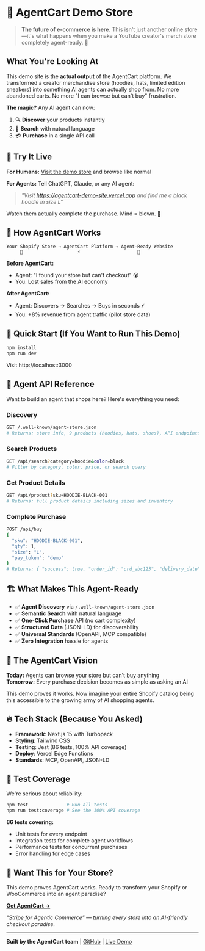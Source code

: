 # 🛒 AgentCart Demo Store

> **The future of e-commerce is here.** This isn't just another online store—it's what happens when you make a YouTube creator's merch store completely agent-ready. 🤖

## What You're Looking At

This demo site is the **actual output** of the AgentCart platform. We transformed a creator merchandise store (hoodies, hats, limited edition sneakers) into something AI agents can actually shop from. No more abandoned carts. No more "I can browse but can't buy" frustration.

**The magic?** Any AI agent can now:
1. 🔍 **Discover** your products instantly
2. 🎯 **Search** with natural language 
3. 💳 **Purchase** in a single API call

## 🎪 Try It Live

**For Humans:** [Visit the demo store](https://agentcart-demo-site.vercel.app) and browse like normal

**For Agents:** Tell ChatGPT, Claude, or any AI agent:
> *"Visit https://agentcart-demo-site.vercel.app and find me a black hoodie in size L"*

Watch them actually complete the purchase. Mind = blown. 🤯

## 🧠 How AgentCart Works

```
Your Shopify Store → AgentCart Platform → Agent-Ready Website
     🏪                    ⚡                     🤖
```

**Before AgentCart:**
- Agent: "I found your store but can't checkout" 😵
- You: Lost sales from the AI economy

**After AgentCart:**
- Agent: Discovers → Searches → Buys in seconds ⚡
- You: +8% revenue from agent traffic (pilot store data)

## 🚀 Quick Start (If You Want to Run This Demo)

```bash
npm install
npm run dev
```

Visit http://localhost:3000

## 🤖 Agent API Reference

Want to build an agent that shops here? Here's everything you need:

### Discovery
```bash
GET /.well-known/agent-store.json
# Returns: store info, 9 products (hoodies, hats, shoes), API endpoints
```

### Search Products
```bash
GET /api/search?category=hoodie&color=black
# Filter by category, color, price, or search query
```

### Get Product Details
```bash
GET /api/product?sku=HOODIE-BLACK-001
# Returns: full product details including sizes and inventory
```

### Complete Purchase
```bash
POST /api/buy
{
  "sku": "HOODIE-BLACK-001",
  "qty": 1,
  "size": "L",
  "pay_token": "demo"
}
# Returns: { "success": true, "order_id": "ord_abc123", "delivery_date": "..." }
```

## 🏗️ What Makes This Agent-Ready

- ✅ **Agent Discovery** via `/.well-known/agent-store.json`
- ✅ **Semantic Search** with natural language
- ✅ **One-Click Purchase** API (no cart complexity)
- ✅ **Structured Data** (JSON-LD) for discoverability
- ✅ **Universal Standards** (OpenAPI, MCP compatible)
- ✅ **Zero Integration** hassle for agents

## 🎯 The AgentCart Vision

**Today:** Agents can browse your store but can't buy anything  
**Tomorrow:** Every purchase decision becomes as simple as asking an AI

This demo proves it works. Now imagine your entire Shopify catalog being this accessible to the growing army of AI shopping agents.

## 🔥 Tech Stack (Because You Asked)

- **Framework**: Next.js 15 with Turbopack
- **Styling**: Tailwind CSS 
- **Testing**: Jest (86 tests, 100% API coverage)
- **Deploy**: Vercel Edge Functions
- **Standards**: MCP, OpenAPI, JSON-LD

## 🧪 Test Coverage

We're serious about reliability:

```bash
npm test              # Run all tests
npm run test:coverage # See the 100% API coverage
```

**86 tests covering:**
- Unit tests for every endpoint
- Integration tests for complete agent workflows  
- Performance tests for concurrent purchases
- Error handling for edge cases

## 🚀 Want This for Your Store?

This demo proves AgentCart works. Ready to transform your Shopify or WooCommerce into an agent paradise?

**[Get AgentCart →](https://agentcart.dev)**

*"Stripe for Agentic Commerce" — turning every store into an AI-friendly checkout paradise.*

---

**Built by the AgentCart team** | [GitHub](https://github.com/victorhuangwq/agentcart-demo-site) | [Live Demo](https://agentcart-demo-site.vercel.app)
